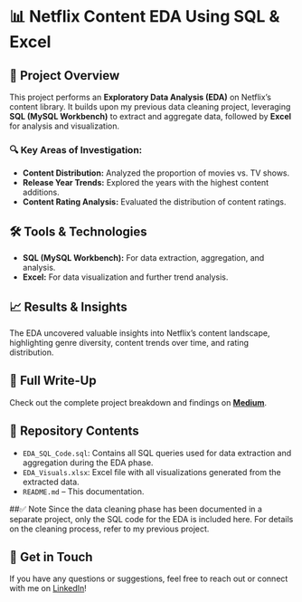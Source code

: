 # 📊 Netflix Content EDA Using SQL & Excel

## 🎯 Project Overview
This project performs an **Exploratory Data Analysis (EDA)** on Netflix’s content library. It builds upon my previous data cleaning project, leveraging **SQL (MySQL Workbench)** to extract and aggregate data, followed by **Excel** for analysis and visualization.

### 🔍 Key Areas of Investigation:
- **Content Distribution:** Analyzed the proportion of movies vs. TV shows.
- **Release Year Trends:** Explored the years with the highest content additions.
- **Content Rating Analysis:** Evaluated the distribution of content ratings.

## 🛠️ Tools & Technologies
- **SQL (MySQL Workbench):** For data extraction, aggregation, and analysis.
- **Excel:** For data visualization and further trend analysis.

## 📈 Results & Insights
The EDA uncovered valuable insights into Netflix’s content landscape, highlighting genre diversity, content trends over time, and rating distribution.

## 📄 Full Write-Up
Check out the complete project breakdown and findings on **[Medium](https://medium.com/@ecuddeback/exploring-the-data-behind-netflixs-streaming-content-c37b531a63a4)**.

## 📂 Repository Contents
- `EDA_SQL_Code.sql`: Contains all SQL queries used for data extraction and aggregation during the EDA phase.
- `EDA_Visuals.xlsx`: Excel file with all visualizations generated from the extracted data.
- `README.md` – This documentation.
  
##✅ Note
Since the data cleaning phase has been documented in a separate project, only the SQL code for the EDA is included here. For details on the cleaning process, refer to my previous project.

## 🙌 Get in Touch
If you have any questions or suggestions, feel free to reach out or connect with me on [LinkedIn](https://www.linkedin.com/in/erica-cuddeback)!
